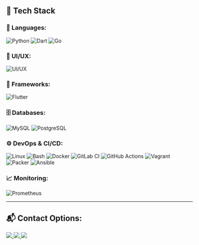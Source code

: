 ## 🚀 Tech Stack

### 🧠 Languages:
![Python](https://img.shields.io/badge/-Python-3776AB?style=for-the-badge&logo=python&logoColor=white)
![Dart](https://img.shields.io/badge/-Dart-0175C2?style=for-the-badge&logo=dart&logoColor=white)
![Go](https://img.shields.io/badge/-Go-00ADD8?style=for-the-badge&logo=go&logoColor=white)

### 🎨 UI/UX:
![UI/UX](https://img.shields.io/badge/-UI%2FUX-111111?style=for-the-badge&logo=figma&logoColor=white)

### 🧱 Frameworks:
![Flutter](https://img.shields.io/badge/-Flutter-02569B?style=for-the-badge&logo=flutter&logoColor=white)

### 🗄️ Databases:
![MySQL](https://img.shields.io/badge/-MySQL-4479A1?style=for-the-badge&logo=mysql&logoColor=white)
![PostgreSQL](https://img.shields.io/badge/-PostgreSQL-336791?style=for-the-badge&logo=postgresql&logoColor=white)

### ⚙️ DevOps & CI/CD:
![Linux](https://img.shields.io/badge/-Linux-FCC624?style=for-the-badge&logo=linux&logoColor=black)
![Bash](https://img.shields.io/badge/-Bash-4EAA25?style=for-the-badge&logo=gnubash&logoColor=white)
![Docker](https://img.shields.io/badge/-Docker-2496ED?style=for-the-badge&logo=docker&logoColor=white)
![GitLab CI](https://img.shields.io/badge/-GitLab_CI-FC6D26?style=for-the-badge&logo=gitlab&logoColor=white)
![GitHub Actions](https://img.shields.io/badge/-GitHub_Actions-2088FF?style=for-the-badge&logo=githubactions&logoColor=white)
![Vagrant](https://img.shields.io/badge/-Vagrant-1563FF?style=for-the-badge&logo=vagrant&logoColor=white)
![Packer](https://img.shields.io/badge/-Packer-000000?style=for-the-badge&logo=packer&logoColor=white)
![Ansible](https://img.shields.io/badge/-Ansible-EE0000?style=for-the-badge&logo=ansible&logoColor=white)

### 📈 Monitoring:
![Prometheus](https://img.shields.io/badge/-Prometheus-E6522C?style=for-the-badge&logo=prometheus&logoColor=white)

---

## 📬 Contact Options:

<a href="https://t.me/your_username">
  <img src="https://img.shields.io/badge/-TELEGRAM-0088cc?style=for-the-badge&logo=telegram&logoColor=white" />
</a>
<a href="mailto:your.email@gmail.com">
  <img src="https://img.shields.io/badge/-EMAIL-D14836?style=for-the-badge&logo=gmail&logoColor=white" />
</a>
<a href="https://linkedin.com/in/your_profile">
  <img src="https://img.shields.io/badge/-LINKEDIN-0A66C2?style=for-the-badge&logo=linkedin&logoColor=white" />
</a>
